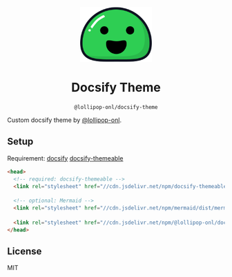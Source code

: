 <p align="center">
  <img src="docsify.svg" alt="Docsify Logo" height="128">
</p>
<h1 align="center">Docsify Theme</h1>
<p align="center">
  <code>@lollipop-onl/docsify-theme</code>
</p>

Custom docsify theme by [@lollipop-onl](https://github.com/lollipop-onl).

## Setup

Requirement: 
[docsify](https://docsify.js.org/)
[docsify-themeable](https://jhildenbiddle.github.io/docsify-themeable/)

```html
<head>
  <!-- required: docsify-themeable -->
  <link rel="stylesheet" href="//cdn.jsdelivr.net/npm/docsify-themeable@0/dist/css/theme-simple.css">

  <!-- optional: Mermaid -->
  <link rel="stylesheet" href="//cdn.jsdelivr.net/npm/mermaid/dist/mermaid.min.css">

  <link rel="stylesheet" href="//cdn.jsdelivr.net/npm/@lollipop-onl/docsify-theme/simple.css">
</head>
```

## License

MIT
